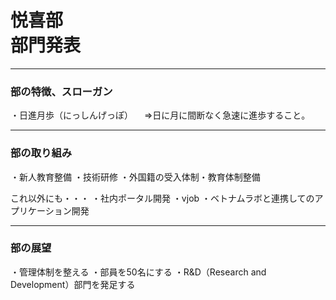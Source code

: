 # 悦喜部<br>部門発表
---

### 部の特徴、スローガン
・日進月歩（にっしんげっぽ）
　⇒日に月に間断なく急速に進歩すること。　　

---


### 部の取り組み
・新人教育整備
・技術研修
・外国籍の受入体制・教育体制整備

これ以外にも・・・
・社内ポータル開発
・vjob
・ベトナムラボと連携してのアプリケーション開発

---
### 部の展望
・管理体制を整える
・部員を50名にする
・R&D（Research and Development）部門を発足する
